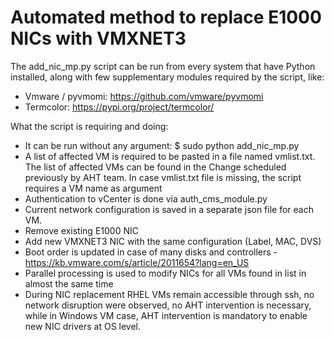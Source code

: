 # Automated method to replace E1000 NICs with VMXNET3     


The add_nic_mp.py script can be run from every system that have Python installed, along with few supplementary modules required by the script, like:
- Vmware / pyvmomi: https://github.com/vmware/pyvmomi     
- Termcolor: https://pypi.org/project/termcolor/     




What the script is requiring and doing:
- It can be run without any argument: $ sudo python add_nic_mp.py    
- A list of affected VM is required to be pasted in a file named vmlist.txt. The list of affected VMs can be found in the Change scheduled previously by AHT team. In case vmlist.txt file is missing, the script requires a VM name as argument
- Authentication to vCenter is done via auth_cms_module.py
- Current network configuration is saved in a separate json file for each VM.
- Remove existing E1000 NIC
- Add new VMXNET3 NIC with the same configuration (Label, MAC, DVS)
- Boot order is updated in case of many disks and controllers - https://kb.vmware.com/s/article/2011654?lang=en_US
- Parallel processing is used to modify NICs for all VMs found in list in almost the same time
- During NIC replacement RHEL VMs remain accessible through ssh, no network disruption were observed, no AHT intervention is necessary, while in Windows VM case, AHT intervention is mandatory to enable new NIC drivers at OS level. 


